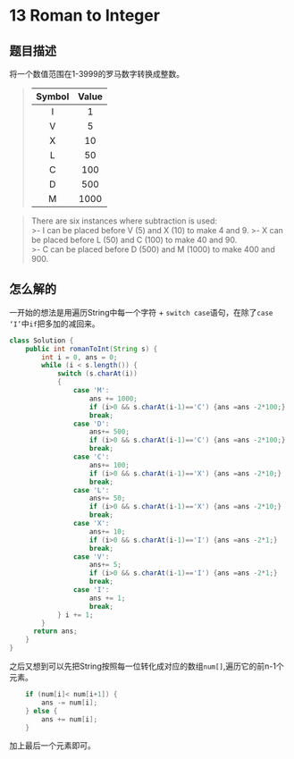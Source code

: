 # 13 Roman to Integer

## 题目描述

将一个数值范围在1-3999的罗马数字转换成整数。

>Symbol   |    Value  
>:-:|:-:  
>I   |          1  
>V    |         5  
>X    |         10
>L     |        50
>C     |        100
>D     |        500
>M     |        1000

>There are six instances where subtraction is used:  
    >- I can be placed before V (5) and X (10) to make 4 and 9.
    >- X can be placed before L (50) and C (100) to make 40 and 90.  
    >- C can be placed before D (500) and M (1000) to make 400 and 900.

## 怎么解的

一开始的想法是用遍历String中每一个字符 + `switch case`语句，在除了`case ‘I’`中`if`把多加的减回来。
```java
class Solution {
    public int romanToInt(String s) {
        int i = 0, ans = 0;
        while (i < s.length()) {
            switch (s.charAt(i))
            {
                case 'M':
                    ans += 1000;
                    if (i>0 && s.charAt(i-1)=='C') {ans =ans -2*100;}
                    break;
                case 'D':
                    ans+= 500;
                    if (i>0 && s.charAt(i-1)=='C') {ans =ans -2*100;}
                    break;
                case 'C':
                    ans+= 100;
                    if (i>0 && s.charAt(i-1)=='X') {ans =ans -2*10;}
                    break;
                case 'L':
                    ans+= 50;
                    if (i>0 && s.charAt(i-1)=='X') {ans =ans -2*10;}
                    break;
                case 'X':
                    ans+= 10;
                    if (i>0 && s.charAt(i-1)=='I') {ans =ans -2*1;}
                    break;
                case 'V':
                    ans+= 5;
                    if (i>0 && s.charAt(i-1)=='I') {ans =ans -2*1;}
                    break;
                case 'I':
                    ans += 1;
                    break;
            } i += 1;
        }
      return ans;
    }
}
```

之后又想到可以先把String按照每一位转化成对应的数组`num[]`,遍历它的前n-1个元素。

```java
    if (num[i]< num[i+1]) {
        ans -= num[i];
    } else {
        ans += num[i];
    }
```

加上最后一个元素即可。
